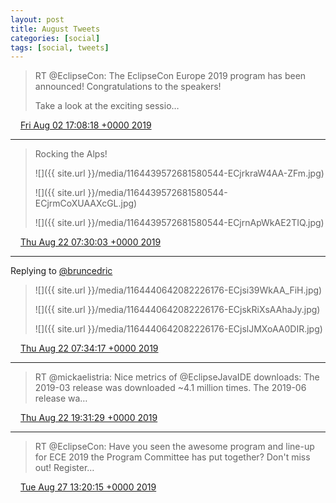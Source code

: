 ```yaml
---
layout: post
title: August Tweets
categories: [social]
tags: [social, tweets]
---
```


> RT @EclipseCon: The EclipseCon Europe 2019 program has been announced! Congratulations to the speakers!
> 
> Take a look at the exciting sessio…

<img src="{{ site.url }}/media/tweet.ico" width="12" /> [Fri Aug 02 17:08:18 +0000 2019](https://twitter.com/bruncedric/status/1157337339175325696)

----

> Rocking the Alps! 
> 
> ![]({{ site.url }}/media/1164439572681580544-ECjrkraW4AA-ZFm.jpg)
> 
> ![]({{ site.url }}/media/1164439572681580544-ECjrmCoXUAAXcGL.jpg)
> 
> ![]({{ site.url }}/media/1164439572681580544-ECjrnApWkAE2TIQ.jpg)

<img src="{{ site.url }}/media/tweet.ico" width="12" /> [Thu Aug 22 07:30:03 +0000 2019](https://twitter.com/bruncedric/status/1164439572681580544)

----

Replying to [@bruncedric](https://twitter.com/bruncedric/status/1164439572681580544)

> ![]({{ site.url }}/media/1164440642082226176-ECjsi39WkAA_FiH.jpg)
> 
> ![]({{ site.url }}/media/1164440642082226176-ECjskRiXsAAhaJy.jpg)
> 
> ![]({{ site.url }}/media/1164440642082226176-ECjslJMXoAA0DIR.jpg)

<img src="{{ site.url }}/media/tweet.ico" width="12" /> [Thu Aug 22 07:34:17 +0000 2019](https://twitter.com/bruncedric/status/1164440642082226176)

----

> RT @mickaelistria: Nice metrics of @EclipseJavaIDE downloads:
> The 2019-03 release was downloaded ~4.1 million times.
> The 2019-06 release wa…

<img src="{{ site.url }}/media/tweet.ico" width="12" /> [Thu Aug 22 19:31:29 +0000 2019](https://twitter.com/bruncedric/status/1164621127777492993)

----

> RT @EclipseCon: Have you seen the awesome program and line-up for ECE 2019 the Program Committee has put together? Don't miss out! Register…

<img src="{{ site.url }}/media/tweet.ico" width="12" /> [Tue Aug 27 13:20:15 +0000 2019](https://twitter.com/bruncedric/status/1166339646365868034)